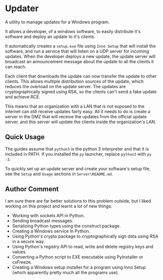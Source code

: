 # Updater
A utility to manage updates for a Windows program.

It allows a developer, of a windows software, to easily distribute it's software and deploy an update to it's clients.

It automatically creates a `setup.exe` file using `Inno Setup` that will install the software, and run a service that will listen on a UDP server for incoming updates. When the developer deploys a new update, the update server will broadcast an announcement message about the update to all the clients it can reach.

Each client that downloads the update can now transfer the update to other clients. This allows multiple distribution sources of the update, which reduces the overload on the update server. The updates are cryptographically signed using RSA, so the clients can't send a fake update and achieve RCE. 

This means that an organization with a LAN that is not exposed to the internet can still receive updates fairly easy. All it needs to do is create a server in the DMZ that will receive the updates from the official update server, and this server will update the clients inside the organization's LAN.

## Quick Usage

The guides assume that `python3` is the python 3 interpreter and that it is included in PATH. If you installed the `py` launcher, replace `python3` with `py -3`.

To quickly set up an update server and create your software's setup file, see the `Setup` and `Usage` sections in `Server\README.md`.

## Author Comment

I am sure there are far better solutions to this problem outside, but I liked working on this project and learnt a lot of new things:

* Working with sockets API in Python.
* Sending broadcast messages.
* Serializing Python types using the construct package.
* Creating a Windows service in Python.
* Using Python's crypto package to cryptographically sign data using RSA in a secure way.
* Using Python's registry API to read, write and delete registry keys and values.
* Converting a Python script to EXE executable using PyInstaller or cxFreeze.
* Creating a Windows setup installer for a program using Inno Setup (which apparently pretty much all the programs use).

